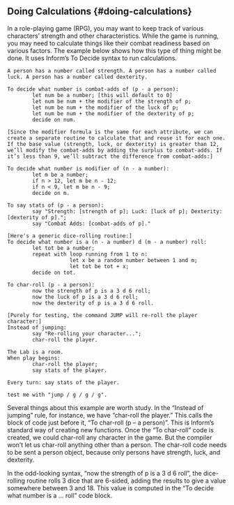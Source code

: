 ## Doing Calculations {#doing-calculations}

In a role-playing game (RPG), you may want to keep track of various characters’ strength and other characteristics. While the game is running, you may need to calculate things like their combat readiness based on various factors. The example below shows how this type of thing might be done. It uses Inform’s To Decide syntax to run calculations.

```inform7
A person has a number called strength. A person has a number called luck. A person has a number called dexterity.

To decide what number is combat-adds of (p - a person):
      	let num be a number; [this will default to 0]
      	let num be num + the modifier of the strength of p;
      	let num be num + the modifier of the luck of p;
      	let num be num + the modifier of the dexterity of p;
      	decide on num.

[Since the modifier formula is the same for each attribute, we can create a separate routine to calculate that and reuse it for each one. If the base value (strength, luck, or dexterity) is greater than 12, we’ll modify the combat-adds by adding the surplus to combat-adds. If it’s less than 9, we’ll subtract the difference from combat-adds:]

To decide what number is modifier of (n - a number):
      	let m be a number;
      	if n > 12, let m be n - 12;
      	if n < 9, let m be n - 9;
      	decide on m.

To say stats of (p - a person):
      	say "Strength: [strength of p]; Luck: [luck of p]; Dexterity: [dexterity of p].";
      	say "Combat Adds: [combat-adds of p]."

[Here's a generic dice-rolling routine:]
To decide what number is a (n - a number) d (m - a number) roll:
      	let tot be a number;
      	repeat with loop running from 1 to n:
            		let x be a random number between 1 and m;
            		let tot be tot + x;
      	decide on tot.

To char-roll (p - a person):
      	now the strength of p is a 3 d 6 roll;
      	now the luck of p is a 3 d 6 roll;
      	now the dexterity of p is a 3 d 6 roll.

[Purely for testing, the command JUMP will re-roll the player character:]
Instead of jumping:
      	say "Re-rolling your character...";
      	char-roll the player.

The Lab is a room.
When play begins:
      	char-roll the player;
      	say stats of the player.

Every turn: say stats of the player.

test me with "jump / g / g / g".
```

Several things about this example are worth study. In the “Instead of jumping” rule, for instance, we have “char-roll the player.” This calls the block of code just before it, “To char-roll (p – a person)”. This is Inform’s standard way of creating new functions. Once the “To char-roll” code is created, we could char-roll any character in the game. But the compiler won’t let us char-roll anything other than a person. The char-roll code needs to be sent a person object, because only persons have strength, luck, and dexterity.

In the odd-looking syntax, “now the strength of p is a 3 d 6 roll”, the dice-rolling routine rolls 3 dice that are 6-sided, adding the results to give a value somewhere between 3 and 18\. This value is computed in the “To decide what number is a … roll” code block.
